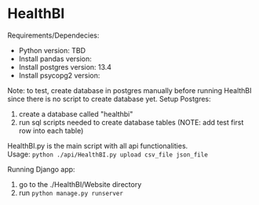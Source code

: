# HealthBI

Requirements/Dependecies:
- Python version: TBD
- Install pandas version:
- Install postgres version: 13.4
- Install psycopg2 version:

Note: to test, create database in postgres manually before running HealthBI since there is no script to create database yet.
Setup Postgres:
1. create a database called "healthbi"
2. run sql scripts needed to create database tables (NOTE: add test first row into each table)

HealthBI.py is the main script with all api functionalities.
<br>
Usage: `python ./api/HealthBI.py upload csv_file json_file`

Running Django app:
1. go to the ./HealthBI/Website directory
2. run `python manage.py runserver`
